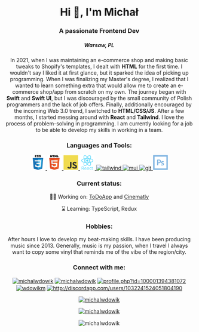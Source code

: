 <h1 align="center">Hi 👋, I'm Michał</h1>
<h3 align="center">A passionate Frontend Dev</h3>
<h5 align="center"><i>Warsaw, PL</i></h5>
<p align="center"> 
In 2021, when I was maintaining an e-commerce shop and making basic tweaks to Shopify's templates, I dealt with <b>HTML</b> for the first time. I wouldn't say I liked it at first glance, but it sparked the idea of picking up programming. When I was finalizing my Master's degree, I realized that I wanted to learn something extra that would allow me to create an e-commerce shop/app from scratch on my own.
The journey began with <b>Swift</b> and <b>Swift UI</b>, but I was discouraged by the small community of Polish programmers and the lack of job offers. Finally, additionally encouraged by the incoming Web 3.0 trend, I switched to <b>HTML/CSS/JS</b>. After a few months, I started messing around with <b>React</b> and <b>Tailwind</b>. I love the process of problem-solving in programming. I am currently looking for a job to be able to develop my skills in working in a team.
</p>

<h3 align="center">Languages and Tools:</h3>
<p align="center"> <a href="https://www.w3schools.com/css/" target="_blank" rel="noreferrer"> <img src="https://raw.githubusercontent.com/devicons/devicon/master/icons/css3/css3-original-wordmark.svg" alt="css3" width="40" height="40"/> </a>  <a href="https://www.w3.org/html/" target="_blank" rel="noreferrer"> <img src="https://raw.githubusercontent.com/devicons/devicon/master/icons/html5/html5-original-wordmark.svg" alt="html5" width="40" height="40"/> </a> <a href="https://developer.mozilla.org/en-US/docs/Web/JavaScript" target="_blank" rel="noreferrer"> <img src="https://raw.githubusercontent.com/devicons/devicon/master/icons/javascript/javascript-original.svg" alt="javascript" width="40" height="40"/> </a> <a href="https://reactjs.org/" target="_blank" rel="noreferrer"> <img src="https://raw.githubusercontent.com/devicons/devicon/master/icons/react/react-original-wordmark.svg" alt="react" width="40" height="40"/> </a> <a href="https://tailwindcss.com/" target="_blank" rel="noreferrer"> <img src="https://www.vectorlogo.zone/logos/tailwindcss/tailwindcss-icon.svg" alt="tailwind" width="40" height="40"/> </a> 
<a href="https://mui.com/" target="_blank" rel="noreferrer"> <img src="https://mui.com/static/logo.png" alt="mui" width="40" height="40"/> </a>
<a href="https://git-scm.com/" target="_blank" rel="noreferrer"> <img src="https://www.vectorlogo.zone/logos/git-scm/git-scm-icon.svg" alt="git" width="40" height="40"/> </a> <a href="https://www.photoshop.com/en" target="_blank" rel="noreferrer"> <img src="https://raw.githubusercontent.com/devicons/devicon/master/icons/photoshop/photoshop-line.svg" alt="photoshop" width="40" height="40"/> </a>
</p>

<h3 align="center">Current status:</h3>
<p align="center">👨‍💻 Working on: <a href="https://github.com/michalwdowik/ToDoApp">ToDoApp</a> and <a href="https://github.com/michalwdowik/Cinematly">Cinematly</a></p>
<p align="center">⌛ Learning: TypeScript, Redux</p>


<h3 align="center">Hobbies:</h3>
<p align="center">
After hours I love to develop my beat-making skills. I have been producing music since 2013. Generally, music is my passion, when I travel I always want to copy some vinyl that reminds me of the vibe of the region/city.
</p>

<h3 align="center">Connect with me:</h3>
<p align="center">
<a href="https://twitter.com/michalwdowik" target="blank"><img align="center" src="https://raw.githubusercontent.com/rahuldkjain/github-profile-readme-generator/master/src/images/icons/Social/twitter.svg" alt="michalwdowik" height="30" width="40" /></a>
<a href="https://linkedin.com/in/michalwdowik" target="blank"><img align="center" src="https://raw.githubusercontent.com/rahuldkjain/github-profile-readme-generator/master/src/images/icons/Social/linked-in-alt.svg" alt="michalwdowik" height="30" width="40" /></a>
<a href="https://fb.com/profile.php?id=100001394381072" target="blank"><img align="center" src="https://raw.githubusercontent.com/rahuldkjain/github-profile-readme-generator/master/src/images/icons/Social/facebook.svg" alt="profile.php?id=100001394381072" height="30" width="40" /></a>
<a href="https://instagram.com/wdowikm" target="blank"><img align="center" src="https://raw.githubusercontent.com/rahuldkjain/github-profile-readme-generator/master/src/images/icons/Social/instagram.svg" alt="wdowikm" height="30" width="40" /></a>
<a href="http://discordapp.com/users/1032241524051804190" target="blank"><img align="center" src="https://raw.githubusercontent.com/rahuldkjain/github-profile-readme-generator/master/src/images/icons/Social/discord.svg" alt="http://discordapp.com/users/1032241524051804190" height="30" width="40" /></a>
</p>

<!--  <p align="center"> <a href="https://www.codewars.com/users/michalwdowik" target="_blank" rel="noreferrer">
  <img src="https://www.codewars.com/users/michalwdowik/badges/small" alt="codewars badge" width="40" height="40"/>
</a></p> -->

<p align="center"><a href="https://codewars.com/users/michalwdowik" target="blank"><img src="https://www.codewars.com/users/michalwdowik/badges/micro" alt="michalwdowik" /></a> </p>
<p align="center"> <a href="https://twitter.com/michalwdowik" target="blank"><img src="https://img.shields.io/twitter/follow/michalwdowik?logo=twitter&style=for-the-badge" alt="michalwdowik" /></a> </p>
<p align="center"><img align="center" src="https://github-readme-stats-sigma-five.vercel.app/api/top-langs?username=michalwdowik&show_icons=true&theme=dark&title_color=ffffff&text_color=ffffff&hide_border=true&locale=en&layout=compact" alt="michalwdowik" /></p>
